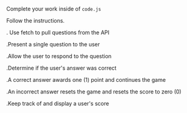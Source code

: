 Complete your work inside of `code.js`

Follow the instructions.

. Use fetch to pull questions from the API

.Present a single question to the user

.Allow the user to respond to the question

.Determine if the user's answer was correct

.A correct answer awards one (1) point and continues the game

.An incorrect answer resets the game and resets the score to zero (0)

.Keep track of and display a user's score
